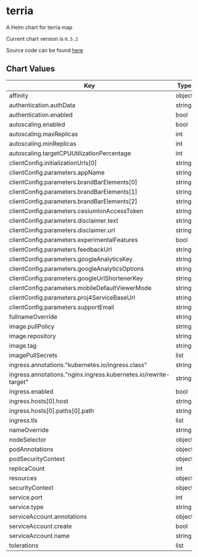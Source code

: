terria
======
A Helm chart for terria map

Current chart version is `0.5.2`

Source code can be found [here](https://terria.io/)



## Chart Values

| Key | Type | Default | Description |
|-----|------|---------|-------------|
| affinity | object | `{}` |  |
| authentication.authData | string | `"foo: $2y$10$mgU3C0jwc/IY168nIM5i7.Cld/y6NZsi6JLCh84i5RacV7pxwPimK\nbaz: $2y$10$mgU3C0jwc/IY168nIM5i7.Cld/y6NZsi6JLCh84i5RacV7pxwPimK\n"` |  |
| authentication.enabled | bool | `true` |  |
| autoscaling.enabled | bool | `false` |  |
| autoscaling.maxReplicas | int | `100` |  |
| autoscaling.minReplicas | int | `1` |  |
| autoscaling.targetCPUUtilizationPercentage | int | `80` |  |
| clientConfig.initializationUrls[0] | string | `"terria"` |  |
| clientConfig.parameters.appName | string | `"Terria Map"` |  |
| clientConfig.parameters.brandBarElements[0] | string | `""` |  |
| clientConfig.parameters.brandBarElements[1] | string | `"<a target=\"_blank\" href=\"http://terria.io\"><img src=\"images/terria_logo.png\" height=\"52\" title=\"Version: {{version}}\" /></a>"` |  |
| clientConfig.parameters.brandBarElements[2] | string | `""` |  |
| clientConfig.parameters.cesiumIonAccessToken | string | `"eyJhbGciOiJIUzI1NiIsInR5cCI6IkpXVCJ9.eyJqdGkiOiI3ODY5M2VjZi01MGE5LTQwMGYtYmU0Ni1kOGIzNWUxYzZlNzQiLCJpZCI6Mjc1ODksInNjb3BlcyI6WyJhc3IiLCJnYyJdLCJpYXQiOjE1ODk3OTIyMjl9.P7XCpfHLYOnfxZqq89HQrLEMbFe6XzVKwBAjrH68GLs"` |  |
| clientConfig.parameters.disclaimer.text | string | `"Disclaimer: This map must not be used for navigation or precise spatial analysis"` |  |
| clientConfig.parameters.disclaimer.url | string | `""` |  |
| clientConfig.parameters.experimentalFeatures | bool | `true` |  |
| clientConfig.parameters.feedbackUrl | string | `"feedback"` |  |
| clientConfig.parameters.googleAnalyticsKey | string | `nil` |  |
| clientConfig.parameters.googleAnalyticsOptions | string | `nil` |  |
| clientConfig.parameters.googleUrlShortenerKey | string | `nil` |  |
| clientConfig.parameters.mobileDefaultViewerMode | string | `"2d"` |  |
| clientConfig.parameters.proj4ServiceBaseUrl | string | `"proj4def/"` |  |
| clientConfig.parameters.supportEmail | string | `"help@example.com"` |  |
| fullnameOverride | string | `""` |  |
| image.pullPolicy | string | `"IfNotPresent"` |  |
| image.repository | string | `"satapps/terriamap"` |  |
| image.tag | string | `""` |  |
| imagePullSecrets | list | `[]` |  |
| ingress.annotations."kubernetes.io/ingress.class" | string | `"nginx"` |  |
| ingress.annotations."nginx.ingress.kubernetes.io/rewrite-target" | string | `"/$1"` |  |
| ingress.enabled | bool | `true` |  |
| ingress.hosts[0].host | string | `"dev-csvs.sa-catapult.co.uk"` |  |
| ingress.hosts[0].paths[0].path | string | `"/terria/(.*)"` |  |
| ingress.tls | list | `[]` |  |
| nameOverride | string | `""` |  |
| nodeSelector | object | `{}` |  |
| podAnnotations | object | `{}` |  |
| podSecurityContext | object | `{}` |  |
| replicaCount | int | `1` |  |
| resources | object | `{}` |  |
| securityContext | object | `{}` |  |
| service.port | int | `3001` |  |
| service.type | string | `"ClusterIP"` |  |
| serviceAccount.annotations | object | `{}` |  |
| serviceAccount.create | bool | `true` |  |
| serviceAccount.name | string | `""` |  |
| tolerations | list | `[]` |  |

